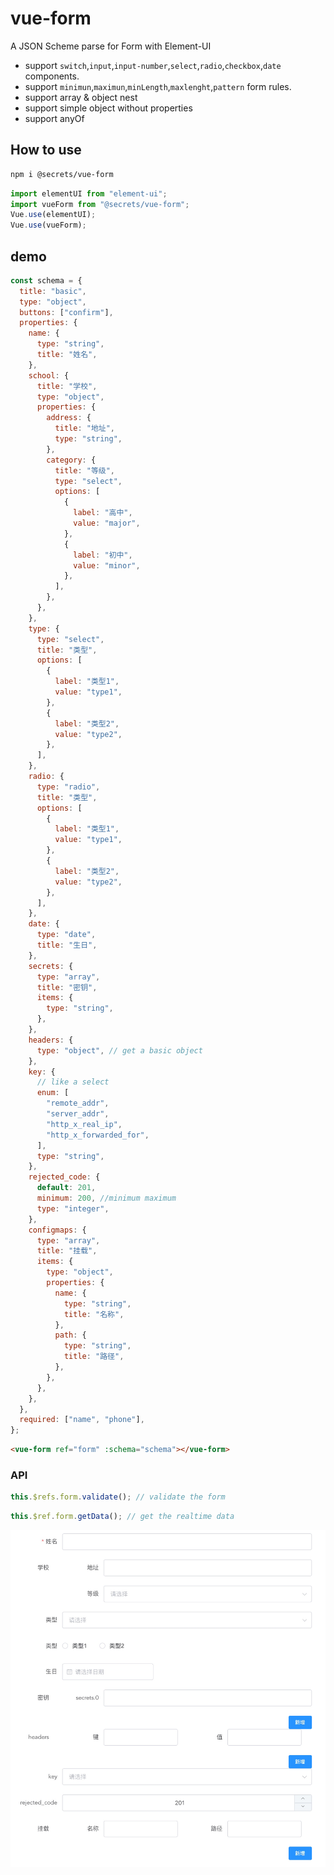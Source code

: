 # vue-form

A JSON Scheme parse for Form with Element-UI

- support `switch`,`input`,`input-number`,`select`,`radio`,`checkbox`,`date` components.
- support `minimun`,`maximun`,`minLength`,`maxlenght`,`pattern` form rules.
- support array & object nest
- support simple object without properties
- support anyOf

## How to use

```bash
npm i @secrets/vue-form
```

```js
import elementUI from "element-ui";
import vueForm from "@secrets/vue-form";
Vue.use(elementUI);
Vue.use(vueForm);
```

## demo

```js
const schema = {
  title: "basic",
  type: "object",
  buttons: ["confirm"],
  properties: {
    name: {
      type: "string",
      title: "姓名",
    },
    school: {
      title: "学校",
      type: "object",
      properties: {
        address: {
          title: "地址",
          type: "string",
        },
        category: {
          title: "等级",
          type: "select",
          options: [
            {
              label: "高中",
              value: "major",
            },
            {
              label: "初中",
              value: "minor",
            },
          ],
        },
      },
    },
    type: {
      type: "select",
      title: "类型",
      options: [
        {
          label: "类型1",
          value: "type1",
        },
        {
          label: "类型2",
          value: "type2",
        },
      ],
    },
    radio: {
      type: "radio",
      title: "类型",
      options: [
        {
          label: "类型1",
          value: "type1",
        },
        {
          label: "类型2",
          value: "type2",
        },
      ],
    },
    date: {
      type: "date",
      title: "生日",
    },
    secrets: {
      type: "array",
      title: "密钥",
      items: {
        type: "string",
      },
    },
    headers: {
      type: "object", // get a basic object
    },
    key: {
      // like a select
      enum: [
        "remote_addr",
        "server_addr",
        "http_x_real_ip",
        "http_x_forwarded_for",
      ],
      type: "string",
    },
    rejected_code: {
      default: 201,
      minimum: 200, //minimum maximum
      type: "integer",
    },
    configmaps: {
      type: "array",
      title: "挂载",
      items: {
        type: "object",
        properties: {
          name: {
            type: "string",
            title: "名称",
          },
          path: {
            type: "string",
            title: "路径",
          },
        },
      },
    },
  },
  required: ["name", "phone"],
};
```

```html
<vue-form ref="form" :schema="schema"></vue-form>
```

### API

```js
this.$refs.form.validate(); // validate the form
```

```js
this.$ref.form.getData(); // get the realtime data
```

![demo.png](demo.png)
